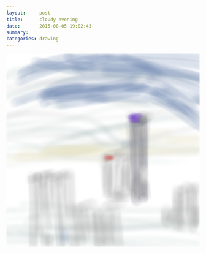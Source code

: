 ```yaml
---
layout:     post
title:      cloudy evening
date:       2015-08-05 19:02:43
summary:    
categories: drawing
---
```

![cloudy evening](/images/diary/cloudy-evening.png "Rains are cool.")